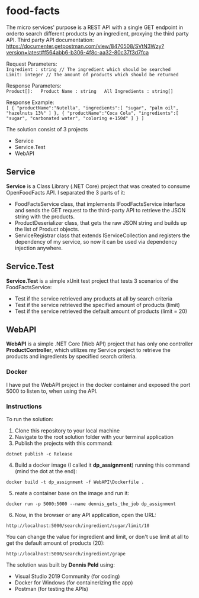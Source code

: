 ﻿# food-facts
The micro services' purpose is a REST API with a single GET endpoint in orderto search different products by an ingredient, proxying the third party API.
Third party API documentation: https://documenter.getpostman.com/view/8470508/SVtN3Wzy?version=latest#f564abb6-b306-4f8c-aa32-80c37f3d7fca

Request Parameters:  
`Ingredient : string // The ingredient which should be searched  
Limit: integer // The amount of products which should be returned`

Response Parameters:  
`Product[]:  
Product Name : string  
All Ingredients : string[]`

Response Example:  
`[
{
"productName":"Nutella",
"ingredients":[
"sugar",
"palm oil",
"hazelnuts 13%"
]
},
{
"productName":"Coca Cola",
"ingredients":[
"sugar",
"carbonated water",
"coloring e-150d"
]
}
]`

The solution consist of 3 projects
- Service
- Service.Test
- WebAPI

## Service
**Service** is a Class Library (.NET Core) project that was created to consume OpenFoodFacts API. I separated the 3 parts of it:
- FoodFactsService class, that implements IFoodFactsService interface and sends the GET request to the third-party API to retrieve the JSON string with the products.
- ProductDeserializer class, that gets the raw JSON string and builds up the list of Product objects.
- ServiceRegistrar class that extends IServiceCollection and registers the dependency of my service, so now it can be used via dependency injection anywhere.

## Service.Test
**Service.Test** is a simple xUnit test project that tests 3 scenarios of the FoodFactsService:
- Test if the service retrieved any products at all by search criteria
- Test if the service retrieved the specified amount of products (limit)
- Test if the service retrieved the default amount of products (limit = 20)

## WebAPI
**WebAPI** is a simple .NET Core (Web API) project that has only one controller **ProductController**, which utilizes my Service project to retrieve the products and ingredients by specified search criteria.

### Docker
I have put the WebAPI project in the docker container and exposed the port 5000 to listen to, when using the API.

### Instructions
To run the solution:
1. Clone this repository to your local machine
2. Navigate to the root solution folder with your terminal application
3. Publish the projects with this command:

`dotnet publish -c Release`

4. Build a docker image (I called it **dp_assignment**) running this command (mind the dot at the end):

`docker build -t dp_assignment -f WebAPI\Dockerfile .`

5. reate a container base on the image and run it:

`docker run -p 5000:5000 --name dennis_gets_the_job dp_assignment`

6. Now, in the browser or any API application, open the URL:

`http://localhost:5000/search/ingredient/sugar/limit/10 `

You can change the value for ingredient and limit, or don't use limit at all to get the default amount of products (20):

`http://localhost:5000/search/ingredient/grape `

The solution was built by **Dennis Peld** using:
* Visual Studio 2019 Community (for coding)
* Docker for Windows (for containerizing the app)
* Postman (for testing the APIs)
